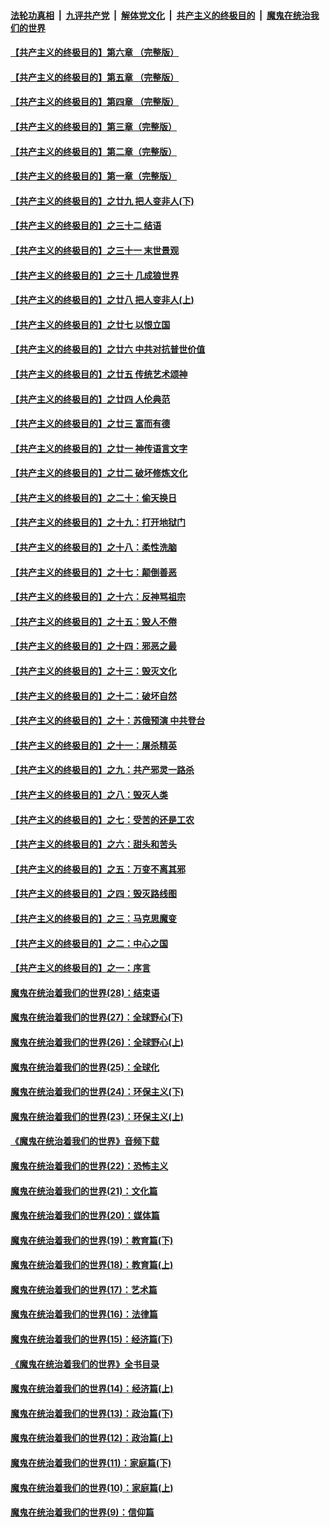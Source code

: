 ####  [法轮功真相](../../../../basic/blob/master/README.md?t=09101226) &nbsp;|&nbsp; [九评共产党](../../../../9ping.md/blob/master/README.md?t=09101226) &nbsp;|&nbsp; [解体党文化](../../../../jtdwh.md/blob/master/README.md?t=09101226)  &nbsp;|&nbsp; [共产主义的终极目的](../../../../gczydzjmd.md/blob/master/README.md?t=09101226) &nbsp;|&nbsp; [魔鬼在统治我们的世界](../../../../mgztzwmdsj.md/blob/master/README.md?t=09101226) 

#### [【共产主义的终极目的】第六章 （完整版）](../pages/nsc422/n11428913.md?t=09101226) 

#### [【共产主义的终极目的】第五章 （完整版）](../pages/nsc422/n11428912.md?t=09101226) 

#### [【共产主义的终极目的】第四章 （完整版）](../pages/nsc422/n11428907.md?t=09101226) 

#### [【共产主义的终极目的】第三章（完整版）](../pages/nsc422/n11428848.md?t=09101226) 

#### [【共产主义的终极目的】第二章（完整版）](../pages/nsc422/n11428831.md?t=09101226) 

#### [【共产主义的终极目的】第一章（完整版）](../pages/nsc422/n11417651.md?t=09101226) 

#### [【共产主义的终极目的】之廿九 把人变非人(下)](../pages/nsc422/n11344140.md?t=09101226) 

#### [【共产主义的终极目的】之三十二 结语](../pages/nsc422/n11360535.md?t=09101226) 

#### [【共产主义的终极目的】之三十一 末世景观](../pages/nsc422/n11351129.md?t=09101226) 

#### [【共产主义的终极目的】之三十 几成狼世界](../pages/nsc422/n11348280.md?t=09101226) 

#### [【共产主义的终极目的】之廿八 把人变非人(上)](../pages/nsc422/n11340492.md?t=09101226) 

#### [【共产主义的终极目的】之廿七 以恨立国](../pages/nsc422/n11336944.md?t=09101226) 

#### [【共产主义的终极目的】之廿六 中共对抗普世价值](../pages/nsc422/n11324785.md?t=09101226) 

#### [【共产主义的终极目的】之廿五 传统艺术颂神](../pages/nsc422/n11296396.md?t=09101226) 

#### [【共产主义的终极目的】之廿四 人伦典范](../pages/nsc422/n11296397.md?t=09101226) 

#### [【共产主义的终极目的】之廿三 富而有德](../pages/nsc422/n11283598.md?t=09101226) 

#### [【共产主义的终极目的】之廿一 神传语言文字](../pages/nsc422/n11263265.md?t=09101226) 

#### [【共产主义的终极目的】之廿二 破坏修炼文化](../pages/nsc422/n11245728.md?t=09101226) 

#### [【共产主义的终极目的】之二十：偷天换日](../pages/nsc422/n11238846.md?t=09101226) 

#### [【共产主义的终极目的】之十九：打开地狱门](../pages/nsc422/n11206376.md?t=09101226) 

#### [【共产主义的终极目的】之十八：柔性洗脑](../pages/nsc422/n11199994.md?t=09101226) 

#### [【共产主义的终极目的】之十七：颠倒善恶](../pages/nsc422/n11179782.md?t=09101226) 

#### [【共产主义的终极目的】之十六：反神骂祖宗](../pages/nsc422/n11166798.md?t=09101226) 

#### [【共产主义的终极目的】之十五：毁人不倦](../pages/nsc422/n11166792.md?t=09101226) 

#### [【共产主义的终极目的】之十四：邪恶之最](../pages/nsc422/n11150249.md?t=09101226) 

#### [【共产主义的终极目的】之十三：毁灭文化](../pages/nsc422/n11135227.md?t=09101226) 

#### [【共产主义的终极目的】之十二：破坏自然](../pages/nsc422/n11135214.md?t=09101226) 

#### [【共产主义的终极目的】之十：苏俄预演 中共登台](../pages/nsc422/n11118424.md?t=09101226) 

#### [【共产主义的终极目的】之十一：屠杀精英](../pages/nsc422/n11118442.md?t=09101226) 

#### [【共产主义的终极目的】之九：共产邪灵一路杀](../pages/nsc422/n11114139.md?t=09101226) 

#### [【共产主义的终极目的】之八：毁灭人类](../pages/nsc422/n11108503.md?t=09101226) 

#### [【共产主义的终极目的】之七：受苦的还是工农](../pages/nsc422/n11101809.md?t=09101226) 

#### [【共产主义的终极目的】之六：甜头和苦头](../pages/nsc422/n11096971.md?t=09101226) 

#### [【共产主义的终极目的】之五：万变不离其邪](../pages/nsc422/n11091285.md?t=09101226) 

#### [【共产主义的终极目的】之四：毁灭路线图](../pages/nsc422/n11086284.md?t=09101226) 

#### [【共产主义的终极目的】之三：马克思魔变](../pages/nsc422/n11061941.md?t=09101226) 

#### [【共产主义的终极目的】之二：中心之国](../pages/nsc422/n11047728.md?t=09101226) 

#### [【共产主义的终极目的】之一：序言](../pages/nsc422/n11086077.md?t=09101226) 

#### [魔鬼在统治着我们的世界(28)：结束语](../pages/nsc422/n10936246.md?t=09101226) 

#### [魔鬼在统治着我们的世界(27)：全球野心(下)](../pages/nsc422/n10928319.md?t=09101226) 

#### [魔鬼在统治着我们的世界(26)：全球野心(上)](../pages/nsc422/n10900318.md?t=09101226) 

#### [魔鬼在统治着我们的世界(25)：全球化](../pages/nsc422/n10788205.md?t=09101226) 

#### [魔鬼在统治着我们的世界(24)：环保主义(下)](../pages/nsc422/n10695307.md?t=09101226) 

#### [魔鬼在统治着我们的世界(23)：环保主义(上)](../pages/nsc422/n10688613.md?t=09101226) 

#### [《魔鬼在统治着我们的世界》音频下载](../pages/nsc422/n10635553.md?t=09101226) 

#### [魔鬼在统治着我们的世界(22)：恐怖主义](../pages/nsc422/n10614727.md?t=09101226) 

#### [魔鬼在统治着我们的世界(21)：文化篇](../pages/nsc422/n10597706.md?t=09101226) 

#### [魔鬼在统治着我们的世界(20)：媒体篇](../pages/nsc422/n10586579.md?t=09101226) 

#### [魔鬼在统治着我们的世界(19)：教育篇(下)](../pages/nsc422/n10564808.md?t=09101226) 

#### [魔鬼在统治着我们的世界(18)：教育篇(上)](../pages/nsc422/n10526970.md?t=09101226) 

#### [魔鬼在统治着我们的世界(17)：艺术篇](../pages/nsc422/n10499093.md?t=09101226) 

#### [魔鬼在统治着我们的世界(16)：法律篇](../pages/nsc422/n10485969.md?t=09101226) 

#### [魔鬼在统治着我们的世界(15)：经济篇(下)](../pages/nsc422/n10469975.md?t=09101226) 

#### [《魔鬼在统治着我们的世界》全书目录](../pages/nsc422/n10464261.md?t=09101226) 

#### [魔鬼在统治着我们的世界(14)：经济篇(上)](../pages/nsc422/n10457370.md?t=09101226) 

#### [魔鬼在统治着我们的世界(13)：政治篇(下)](../pages/nsc422/n10448270.md?t=09101226) 

#### [魔鬼在统治着我们的世界(12)：政治篇(上)](../pages/nsc422/n10444576.md?t=09101226) 

#### [魔鬼在统治着我们的世界(11)：家庭篇(下)](../pages/nsc422/n10440961.md?t=09101226) 

#### [魔鬼在统治着我们的世界(10)：家庭篇(上)](../pages/nsc422/n10435448.md?t=09101226) 

#### [魔鬼在统治着我们的世界(9)：信仰篇](../pages/nsc422/n10432159.md?t=09101226) 

